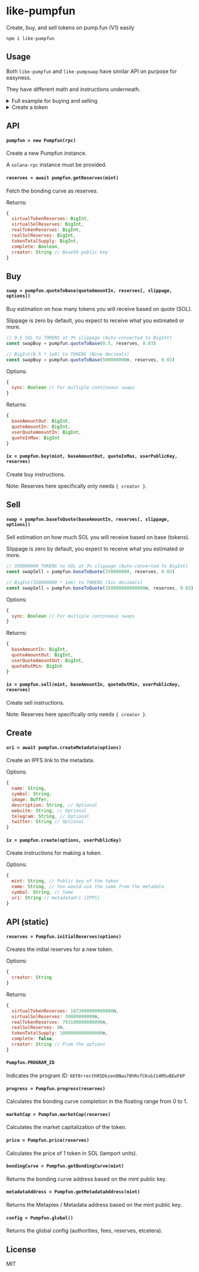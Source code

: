 # like-pumpfun

Create, buy, and sell tokens on pump.fun (V1) easily

```
npm i like-pumpfun
```

## Usage

Both `like-pumpfun` and `like-pumpswap` have similar API on purpose for easyness.

They have different math and instructions underneath.

<details>
<summary>Full example for buying and selling</summary>

Get mint reserves, estimate the swap, create instructions, sign, and send.

```js
const Pumpfun = require('like-pumpfun')
const SOL = require('like-solana')

const rpc = new SOL.RPC()
const pumpfun = new Pumpfun(rpc)

main()

async function main () {
  const mint = 'ExpuTKRK7sqfekMU74wUQM5SZf4WooyWEKabRwa126TG'
  const recentBlockhash = (await rpc.getLatestBlockhash()).blockhash
  const user = new SOL.Keypair('<secret key...>')

  // Buy 0.1 SOL of tokens with 3% slippage
  const reserves = await pumpfun.getReserves(mint)
  const swapBuy = pumpfun.quoteToBase(0.1, reserves, 0.03)
  const ixBuy = pumpfun.buy(mint, swapBuy.baseAmountOut, swapBuy.quoteInMax, user.publicKey, reserves)
  const txBuy = SOL.sign(ixBuy, { unitPrice: 0.0001, signers: [user], recentBlockhash })

  console('Buy signature:', SOL.signature(txBuy))

  await rpc.sendTransaction(txBuy)

  // ... (could wait for confirmation)
  await new Promise(resolve => setTimeout(resolve, 5000))

  // Sell the tokens we bought with 3% slippage
  const reserves2 = await pumpfun.getReserves(mint)
  const swapSell = pumpfun.baseToQuote(swapBuy.baseAmountOut, reserves2, 0.03)
  const ixSell = pumpfun.sell(mint, swapSell.baseAmountIn, swapSell.quoteOutMin, user.publicKey, reserves)
  const txSell = SOL.sign(ixSell, { unitPrice: 0.0001, signers: [user], recentBlockhash })

  console('Sell signature:', SOL.signature(txSell))

  await rpc.sendTransaction(txSell)

  // ...
}
```
</details>

<details>
<summary>Create a token</summary>

```js
// ... (like the code from before)
const fs = require('fs')

const mintKeyPair = new SOL.Keypair()
const mint = mintKeyPair.publicKey

const info = {
  name: '1337',
  symbol: '1337',
  description: '',
  image: fs.readFileSync('./logo.png'),
  website: '',
  telegram: '',
  twitter: ''
}

const uri = await pumpfun.createMetadata(info)
const ixCreate = pumpfun.create({ info, uri, mint }, user.publicKey)

// (Buying is optional)
const reserves = Pumpfun.initialReserves({ creator: user.publicKey })
const swapBuy = pumpfun.quoteToBase(0.1, reserves)
const ixBuy = pumpfun.buy(mint, swapBuy.baseAmountOut, swapBuy.quoteInMax, user.publicKey, reserves)

const txCreate = SOL.sign([...ixCreate, ...ixBuy], { unitPrice: 0.0001, signers: [user, mintKeyPair], recentBlockhash })

console.log('Mint', mint.toBase58())
console.log('Create hash', SOL.signature(txCreate))

await rpc.sendTransaction(txCreate)
```
</details>

## API

#### `pumpfun = new Pumpfun(rpc)`

Create a new Pumpfun instance.

A `solana-rpc` instance must be provided.

#### `reserves = await pumpfun.getReserves(mint)`

Fetch the bonding curve as reserves.

Returns:

```js
{
  virtualTokenReserves: BigInt,
  virtualSolReserves: BigInt,
  realTokenReserves: BigInt,
  realSolReserves: BigInt,
  tokenTotalSupply: BigInt,
  complete: Boolean,
  creator: String // Base58 public key
}
```

## Buy

#### `swap = pumpfun.quoteToBase(quoteAmountIn, reserves[, slippage, options])`

Buy estimation on how many tokens you will receive based on quote (SOL).

Slippage is zero by default, you expect to receive what you estimated or more.

```js
// 0.5 SOL to TOKENS at 3% slippage (Auto-converted to BigInt)
const swapBuy = pumpfun.quoteToBase(0.5, reserves, 0.03)

// BigInt(0.5 * 1e9) to TOKENS (Nine decimals)
const swapBuy = pumpfun.quoteToBase(500000000n, reserves, 0.03)
```

Options:

```js
{
  sync: Boolean // For multiple continuous swaps
}
```

Returns:

```js
{
  baseAmountOut: BigInt,
  quoteAmountIn: BigInt,
  userQuoteAmountIn: BigInt,
  quoteInMax: BigInt
}
```

#### `ix = pumpfun.buy(mint, baseAmountOut, quoteInMax, userPublicKey, reserves)`

Create buy instructions.

Note: Reserves here specifically only needs `{ creator }`.

## Sell

#### `swap = pumpfun.baseToQuote(baseAmountIn, reserves[, slippage, options])`

Sell estimation on how much SOL you will receive based on base (tokens).

Slippage is zero by default, you expect to receive what you estimated or more.

```js
// 350000000 TOKENS to SOL at 3% slippage (Auto-converted to BigInt)
const swapSell = pumpfun.baseToQuote(350000000, reserves, 0.03)

// BigInt(350000000 * 1e6) to TOKENS (Six decimals)
const swapSell = pumpfun.baseToQuote(350000000000000n, reserves, 0.03)
```

Options:

```js
{
  sync: Boolean // For multiple continuous swaps
}
```

Returns:

```js
{
  baseAmountIn: BigInt,
  quoteAmountOut: BigInt,
  userQuoteAmountOut: BigInt,
  quoteOutMin: BigInt
}
```

#### `ix = pumpfun.sell(mint, baseAmountIn, quoteOutMin, userPublicKey, reserves)`

Create sell instructions.

Note: Reserves here specifically only needs `{ creator }`.

## Create

#### `uri = await pumpfun.createMetadata(options)`

Create an IPFS link to the metadata.

Options:

```js
{
  name: String,
  symbol: String,
  image: Buffer,
  description: String, // Optional
  website: String, // Optional
  telegram: String, // Optional
  twitter: String // Optional
}
```

#### `ix = pumpfun.create(options, userPublicKey)`

Create instructions for making a token.

Options:

```js
{
  mint: String, // Public key of the token
  name: String, // You would use the same from the metadata
  symbol: String, // Same
  uri: String // metadataUri (IPFS)
}
```

## API (static)

#### `reserves = Pumpfun.initialReserves(options)`

Creates the initial reserves for a new token.

Options:

```js
{
  creator: String
}
```

Returns:

```js
{
  virtualTokenReserves: 1073000000000000n,
  virtualSolReserves: 30000000000n,
  realTokenReserves: 793100000000000n,
  realSolReserves: 0n,
  tokenTotalSupply: 1000000000000000n,
  complete: false,
  creator: String // From the options
}
```

#### `Pumpfun.PROGRAM_ID`

Indicates the program ID: `6EF8rrecthR5Dkzon8Nwu78hRvfCKubJ14M5uBEwF6P`

#### `progress = Pumpfun.progress(reserves)`

Calculates the bonding curve completion in the floating range from 0 to 1.

#### `marketCap = Pumpfun.marketCap(reserves)`

Calculates the market capitalization of the token.

#### `price = Pumpfun.price(reserves)`

Calculates the price of 1 token in SOL (lamport units).

#### `bondingCurve = Pumpfun.getBondingCurve(mint)`

Returns the bonding curve address based on the mint public key.

#### `metadataAddress = Pumpfun.getMetadataAddress(mint)`

Returns the Metaplex / Metadata address based on the mint public key.

#### `config = Pumpfun.global()`

Returns the global config (authorities, fees, reserves, etcetera).

## License

MIT
